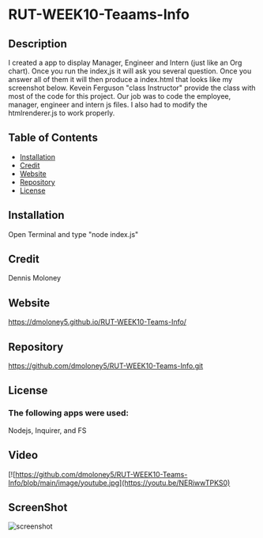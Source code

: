 # RUT-WEEK10-Teaams-Info
 ## Description
  I created a app to display Manager, Engineer and Intern (just like an Org chart).  Once you run the index,js it will ask you several question.  Once you answer all of them it will then produce a index.html that looks like my screenshot below.  Kevein Ferguson "class Instructor" provide the class with most of the code for this project.  Our job was to code the employee, manager, engineer and intern js files.  I also had to modify the htmlrenderer.js to work properly.

  
  ## Table of Contents
  * [Installation](#installation)
  * [Credit](#credit)
  * [Website](#Website)
  * [Repository](#Repository)
  * [License](#License)
  
  ## Installation
  Open Terminal and type "node index.js"

  ## Credit
  Dennis Moloney

  ## Website
  https://dmoloney5.github.io/RUT-WEEK10-Teams-Info/

  ## Repository
  https://github.com/dmoloney5/RUT-WEEK10-Teams-Info.git

  ## License
  ### The following apps were used: 
  Nodejs, Inquirer, and FS
  
  ## Video
  [![https://github.com/dmoloney5/RUT-WEEK10-Teams-Info/blob/main/image/youtube.jpg](https://youtu.be/NERiwwTPKS0)

  ## ScreenShot
  ![screenshot](https://github.com/dmoloney5/RUT-WEEK10-Teams-Info/blob/main/image/My%20Team1.jpg)
